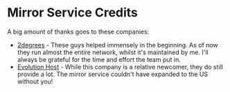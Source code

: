 # Mirror Service Credits

A big amount of thanks goes to these companies:

- [2degrees](https://2degreesmobile.co.nz) - These guys helped immensely in the beginning. As of now they run almost the entire network, whilst it's maintained by me. I'll always be grateful for the time and effort the team put in.
- [Evolution Host](https://evolution-host.com) - While this company is a relative newcomer, they do still provide a lot. The mirror service couldn't have expanded to the US without you! 
